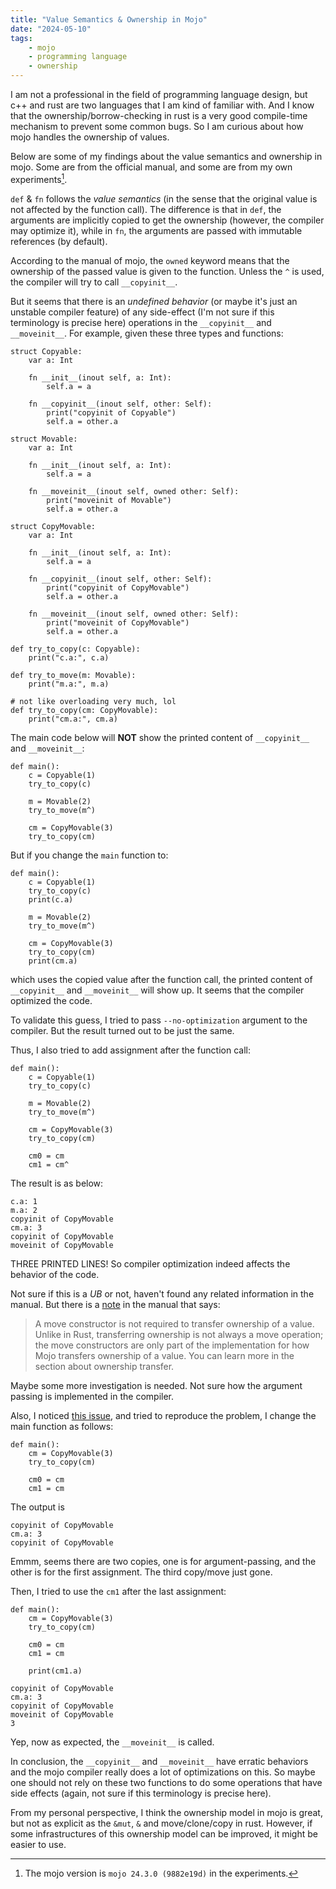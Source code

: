 ```yaml
---
title: "Value Semantics & Ownership in Mojo"
date: "2024-05-10"
tags:
    - mojo
    - programming language
    - ownership
---
```


I am not a professional in the field of programming language design, but c++ and rust are two
languages that I am kind of familiar with. And I know that the ownership/borrow-checking in rust is
a very good compile-time mechanism to prevent some common bugs. So I am curious about how mojo
handles the ownership of values.

Below are some of my findings about the value semantics and ownership in mojo. Some are from the
official manual, and some are from my own experiments[^1].

[^1]: The mojo version is `mojo 24.3.0 (9882e19d)` in the experiments.

`def` & `fn` follows the *value semantics* (in the sense that the original value is not affected by the function call). The difference is that in `def`, the arguments are
implicitly copied to get the ownership (however, the compiler may optimize it), while in `fn`, the arguments are passed with immutable
references (by default).

According to the manual of mojo, the `owned` keyword means that the ownership of the passed value is
given to the function. Unless the `^` is used, the compiler will try to call `__copyinit__`.

But it seems that there is an *undefined behavior* (or maybe it's just an unstable compiler feature)
of any side-effect (I'm not sure if this terminology is precise here) operations in the
`__copyinit__` and `__moveinit__`. For example, given these three types and functions:

```mojo
struct Copyable:
    var a: Int

    fn __init__(inout self, a: Int):
        self.a = a

    fn __copyinit__(inout self, other: Self):
        print("copyinit of Copyable")
        self.a = other.a

struct Movable:
    var a: Int

    fn __init__(inout self, a: Int):
        self.a = a

    fn __moveinit__(inout self, owned other: Self):
        print("moveinit of Movable")
        self.a = other.a

struct CopyMovable:
    var a: Int

    fn __init__(inout self, a: Int):
        self.a = a

    fn __copyinit__(inout self, other: Self):
        print("copyinit of CopyMovable")
        self.a = other.a

    fn __moveinit__(inout self, owned other: Self):
        print("moveinit of CopyMovable")
        self.a = other.a

def try_to_copy(c: Copyable):
    print("c.a:", c.a)

def try_to_move(m: Movable):
    print("m.a:", m.a)

# not like overloading very much, lol
def try_to_copy(cm: CopyMovable):
    print("cm.a:", cm.a)
```

The main code below will **NOT** show the printed content of `__copyinit__` and `__moveinit__`:

```mojo
def main():
    c = Copyable(1)
    try_to_copy(c)

    m = Movable(2)
    try_to_move(m^)

    cm = CopyMovable(3)
    try_to_copy(cm)
```

But if you change the `main` function to:

```mojo
def main():
    c = Copyable(1)
    try_to_copy(c)
    print(c.a)

    m = Movable(2)
    try_to_move(m^)

    cm = CopyMovable(3)
    try_to_copy(cm)
    print(cm.a)
```

which uses the copied value after the function call, the printed content of `__copyinit__` and
`__moveinit__` will show up. It seems that the compiler optimized the code.

To validate this guess, I tried to pass `--no-optimization` argument to the compiler. But the result
turned out to be just the same.

Thus, I also tried to add assignment after the function call:

```mojo
def main():
    c = Copyable(1)
    try_to_copy(c)

    m = Movable(2)
    try_to_move(m^)

    cm = CopyMovable(3)
    try_to_copy(cm)

    cm0 = cm
    cm1 = cm^
```

The result is as below:

```text
c.a: 1
m.a: 2
copyinit of CopyMovable
cm.a: 3
copyinit of CopyMovable
moveinit of CopyMovable
```

THREE PRINTED LINES! So compiler optimization indeed affects the behavior of the code.

Not sure if this is a *UB* or not, haven't found any related information in the manual. But there is
a [note](https://docs.modular.com/mojo/manual/lifecycle/life#move-constructor) in the manual that
says:

> A move constructor is not required to transfer ownership of a value. Unlike in Rust, transferring
> ownership is not always a move operation; the move constructors are only part of the
> implementation for how Mojo transfers ownership of a value. You can learn more in the section
> about ownership transfer.

Maybe some more investigation is needed. Not sure how the argument passing is implemented in the
compiler.

Also, I noticed [this issue](https://github.com/modularml/mojo/issues/1529), and tried to reproduce
the problem, I change the main function as follows:

```mojo
def main():
    cm = CopyMovable(3)
    try_to_copy(cm)

    cm0 = cm
    cm1 = cm
```

The output is

```text
copyinit of CopyMovable
cm.a: 3
copyinit of CopyMovable
```

Emmm, seems there are two copies, one is for argument-passing, and the other is for the first
assignment. The third copy/move just gone.

Then, I tried to use the `cm1` after the last assignment:

```mojo
def main():
    cm = CopyMovable(3)
    try_to_copy(cm)

    cm0 = cm
    cm1 = cm

    print(cm1.a)
```

```text
copyinit of CopyMovable
cm.a: 3
copyinit of CopyMovable
moveinit of CopyMovable
3
```

Yep, now as expected, the `__moveinit__` is called.

In conclusion, the `__copyinit__` and `__moveinit__` have erratic behaviors and the mojo compiler
really does a lot of optimizations on this. So maybe one should not rely on these two functions to
do some operations that have side effects (again, not sure if this terminology is precise here).

From my personal perspective, I think the ownership model in mojo is great, but not as explicit as
the `&mut`, `&` and move/clone/copy in rust. However, if some infrastructures of this ownership
model can be improved, it might be easier to use.
